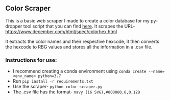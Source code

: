 ## Color Scraper

 This is a basic web scraper I made to create a color database for my py-dropper tool script that you can find [here](https://github.com/Aditya1001001/py-dropper).
 It scrapes the URL-https://www.december.com/html/spec/colorhex.html

It extracts the color names and their respective hexcode, it then converts the hexcode to RBG values and stores all the information in a .csv file.

### Instructions for use:
 * I recommend creating a conda environment using `conda create --name=<env_name> python=3.7`
 * Run `pip install -r requirements,txt`
 * Use the scraper- `python color-scraper.py`
 * The .csv file has the format- `navy (16 SVG),#000080,0,0,128 `


